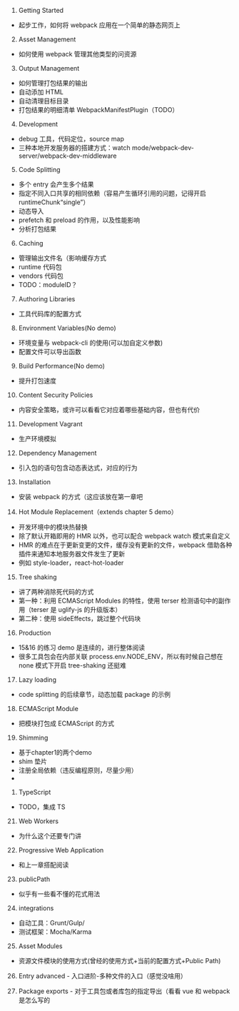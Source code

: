 1. Getting Started

- 起步工作，如何将 webpack 应用在一个简单的静态网页上

2. Asset Management

- 如何使用 webpack 管理其他类型的问资源

3. Output Management

- 如何管理打包结果的输出
- 自动添加 HTML
- 自动清理目标目录
- 打包结果的明细清单 WebpackManifestPlugin（TODO）

4. Development

- debug 工具，代码定位，source map
- 三种本地开发服务器的搭建方式：watch mode/webpack-dev-server/webpack-dev-middleware

5. Code Splitting

- 多个 entry 会产生多个结果
- 指定不同入口共享的相同依赖（容易产生循环引用的问题，记得开启 runtimeChunk“single”）
- 动态导入
- prefetch 和 preload 的作用，以及性能影响
- 分析打包结果

6. Caching

- 管理输出文件名（影响缓存方式
- runtime 代码包
- vendors 代码包
- TODO：moduleID？

7. Authoring Libraries

- 工具代码库的配置方式

8. Environment Variables(No demo)

- 环境变量与 webpack-cli 的使用(可以加自定义参数)
- 配置文件可以导出函数

9. Build Performance(No demo)

- 提升打包速度

10. Content Security Policies

- 内容安全策略，或许可以看看它对应着哪些基础内容，但也有代价

11. Development Vagrant

- 生产环境模拟

12. Dependency Management

- 引入包的语句包含动态表达式，对应的行为

13. Installation

- 安装 webpack 的方式（这应该放在第一章吧

14. Hot Module Replacement（extends chapter 5 demo）

- 开发环境中的模块热替换
- 除了默认开箱即用的 HMR 以外，也可以配合 webpack watch 模式来自定义
- HMR 的难点在于更新变更的文件，缓存没有更新的文件，webpack 借助各种插件来通知本地服务器文件发生了更新
- 例如 style-loader，react-hot-loader

15. Tree shaking

- 讲了两种消除死代码的方式
- 第一种：利用 ECMAScript Modules 的特性，使用 terser 检测语句中的副作用（terser 是 uglify-js 的升级版本）
- 第二种：使用 sideEffects，跳过整个代码块

16. Production

- 15&16 的练习 demo 是连续的，进行整体阅读
- 很多工具包会在内部关联 process.env.NODE_ENV，所以有时候自己想在 none 模式下开启 tree-shaking 还挺难

17. Lazy loading

- code splitting 的后续章节，动态加载 package 的示例

18. ECMAScript Module

- 把模块打包成 ECMAScript 的方式

19. Shimming

- 基于chapter1的两个demo 
- shim 垫片
- 注册全局依赖（违反编程原则，尽量少用）
- 

1.  TypeScript

- TODO，集成 TS

21. Web Workers

- 为什么这个还要专门讲

22. Progressive Web Application

- 和上一章搭配阅读

23. publicPath

- 似乎有一些看不懂的花式用法

24. integrations

- 自动工具：Grunt/Gulp/
- 测试框架：Mocha/Karma

25. Asset Modules

- 资源文件模块的使用方式(曾经的使用方式+当前的配置方式+Public Path)

26. Entry advanced - 入口进阶-多种文件的入口（感觉没啥用）

27. Package exports - 对于工具包或者库包的指定导出（看看 vue 和 webpack 是怎么写的

